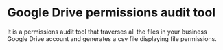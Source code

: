# Google Drive permissions audit tool

It is a permissions audit tool that traverses all the files in your business Google Drive account and generates a csv file displaying file permissions.  
